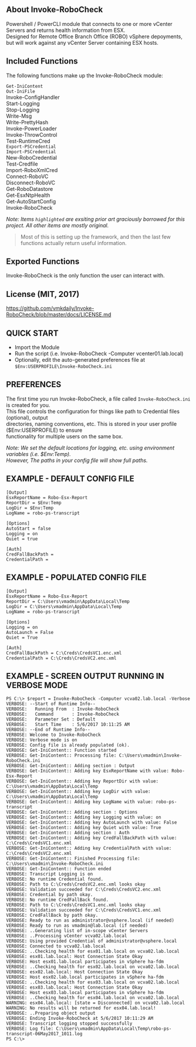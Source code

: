 ## About Invoke-RoboCheck
Powershell / PowerCLI module that connects to one or more vCenter Servers and returns health information from ESX.<br>
Designed for Remote Office Branch Office (ROBO) vSphere depoyments, but will work against any
vCenter Server containing ESX hosts.

## Included Functions
The following functions make up the Invoke-RoboCheck module:<br>

`Get-IniContent`<br>
`Out-IniFile`<br>
Invoke-ConfigHandler<br>
Start-Logging<br>
Stop-Logging<br>
Write-Msg<br>
Write-PrettyHash<br>
Invoke-PowerLoader<br>
Invoke-ThrowControl<br>
Test-RuntimeCred<br>
`Export-PSCredential`<br>
`Import-PSCredential`<br>
New-RoboCredential<br>
Test-Credfile<br>
Import-RoboXmlCred<br>
Connect-RoboVC<br>
Disconnect-RoboVC<br>
Get-RoboDatastore<br>
Get-EsxNtpHealth<br>
Get-AutoStartConfig<br>
Invoke-RoboCheck<br>

*Note:  Items `highlighted` are exsiting prior art graciously borrowed for this project.  All other items are mostly original.*

> Most of this is setting up the framework, and then the last few functions actually return useful information.

## Exported Functions
Invoke-RoboCheck is the only function the user can interact with.

## License (MIT, 2017)
https://github.com/vmkdaily/Invoke-RoboCheck/blob/master/docs/LICENSE.md

## QUICK START
- Import the Module
- Run the script (i.e. Invoke-RoboCheck -Computer vcenter01.lab.local)
- Optionally, edit the auto-generated preferences file at `$Env:USERPROFILE\Invoke-RoboCheck.ini`

## PREFERENCES
The first time you run Invoke-RoboCheck, a file called `Invoke-RoboCheck.ini` is created for you.<br>
This file controls the configuration for things like path to Credential files (optional), output<br>
directories, naming conventions, etc.  This is stored in your user profile ($Env:USERPROFILE) to ensure<br>
functionality for multiple users on the same box.<br>

*Note:  We set the default locations for logging, etc. using environment variables (i.e. $Env:Temp).*<br>
*However, The paths in your config file will show full paths.*<br>

## EXAMPLE - DEFAULT CONFIG FILE

    [Output]
    EsxReportName = Robo-Esx-Report
    ReportDir = $Env:Temp
    LogDir = $Env:Temp
    LogName = robo-ps-transcript

    [Options]
    AutoStart = false
    Logging = on
    Quiet = true

    [Auth]
    CredFallBackPath = 
    CredentialPath = 

## EXAMPLE - POPULATED CONFIG FILE

    [Output]
    EsxReportName = Robo-Esx-Report
    ReportDir = C:\Users\vmadmin\AppData\Local\Temp
    LogDir = C:\Users\vmadmin\AppData\Local\Temp
    LogName = robo-ps-transcript

    [Options]
    Logging = on
    AutoLaunch = False
    Quiet = True

    [Auth]
    CredFallBackPath = C:\Creds\CredsVC1.enc.xml
    CredentialPath = C:\Creds\CredsVC2.enc.xml

## EXAMPLE - SCREEN OUTPUT RUNNING IN VERBOSE MODE<br>

    PS C:\> $report = Invoke-RoboCheck -Computer vcva02.lab.local -Verbose
    VERBOSE: --Start of Runtime Info--
    VERBOSE:   Running From  : Invoke-RoboCheck
    VERBOSE:   Command       : Invoke-RoboCheck
    VERBOSE:   Parameter Set : Default
    VERBOSE:   Start Time    : 5/6/2017 10:11:25 AM
    VERBOSE: --End of Runtime Info--
    VERBOSE: Welcome to Invoke-RoboCheck
    VERBOSE: Verbose mode is on
    VERBOSE: Config file is already populated (ok).
    VERBOSE: Get-IniContent:: Function started
    VERBOSE: Get-IniContent:: Processing file: C:\Users\vmadmin\Invoke-RoboCheck.ini
    VERBOSE: Get-IniContent:: Adding section : Output
    VERBOSE: Get-IniContent:: Adding key EsxReportName with value: Robo-Esx-Report
    VERBOSE: Get-IniContent:: Adding key ReportDir with value: C:\Users\vmadmin\AppData\Local\Temp
    VERBOSE: Get-IniContent:: Adding key LogDir with value: C:\Users\vmadmin\AppData\Local\Temp
    VERBOSE: Get-IniContent:: Adding key LogName with value: robo-ps-transcript
    VERBOSE: Get-IniContent:: Adding section : Options
    VERBOSE: Get-IniContent:: Adding key Logging with value: on
    VERBOSE: Get-IniContent:: Adding key AutoLaunch with value: False
    VERBOSE: Get-IniContent:: Adding key Quiet with value: True
    VERBOSE: Get-IniContent:: Adding section : Auth
    VERBOSE: Get-IniContent:: Adding key CredFallBackPath with value: C:\Creds\CredsVC1.enc.xml
    VERBOSE: Get-IniContent:: Adding key CredentialPath with value: C:\Creds\CredsVC2.enc.xml
    VERBOSE: Get-IniContent:: Finished Processing file: C:\Users\vmadmin\Invoke-RoboCheck.ini
    VERBOSE: Get-IniContent:: Function ended
    VERBOSE: Transcript Logging is on
    VERBOSE: No runtime Credential found.
    VERBOSE: Path to C:\Creds\CredsVC2.enc.xml looks okay
    VERBOSE: Validation succeeded for C:\Creds\CredsVC2.enc.xml
    VERBOSE: Credential by path okay.
    VERBOSE: No runtime CredFallBack found.
    VERBOSE: Path to C:\Creds\CredsVC1.enc.xml looks okay
    VERBOSE: Validation succeeded for C:\Creds\CredsVC1.enc.xml
    VERBOSE: CredFallBack by path okay.
    VERBOSE: Ready to run as administrator@vsphere.local (if needed)
    VERBOSE: Ready to run as vmadmin@lab.local (if needed)
    VERBOSE: ..Generating list of in-scope vCenter Servers
    VERBOSE: ..Processing vCenter vcva02.lab.local
    VERBOSE: Using provided Credential of administrator@vsphere.local
    VERBOSE: Connected to vcva02.lab.local
    VERBOSE: ..Checking health for esx01.lab.local on vcva02.lab.local
    VERBOSE: esx01.lab.local: Host Connection State Okay
    VERBOSE: Host esx01.lab.local participates in vSphere ha-fdm
    VERBOSE: ..Checking health for esx02.lab.local on vcva02.lab.local
    VERBOSE: esx02.lab.local: Host Connection State Okay
    VERBOSE: Host esx02.lab.local participates in vSphere ha-fdm
    VERBOSE: ..Checking health for esx03.lab.local on vcva02.lab.local
    VERBOSE: esx03.lab.local: Host Connection State Okay
    VERBOSE: Host esx03.lab.local participates in vSphere ha-fdm
    VERBOSE: ..Checking health for esx04.lab.local on vcva02.lab.local
    WARNING: esx04.lab.local: [state = Disconnected] on vcva02.lab.local
    WARNING: No results will be returned for esx04.lab.local!
    VERBOSE: ..Preparing object output
    VERBOSE: Ending Invoke-RoboCheck at 5/6/2017 10:11:29 AM
    VERBOSE: Transcript logging stopped successfully
    VERBOSE: Log file: C:\Users\vmadmin\AppData\Local\Temp\robo-ps-transcript-06May2017_1011.log
    PS C:\>



